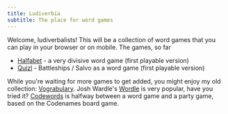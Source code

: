 ```yaml
---
title: Ludiverbia
subtitle: The place for word games
---
```


[Halfabet]: halfabet.md
[Quizl]: quizl.md

Welcome, ludiverbalists! This will be a collection of word games that you can
play in your browser or on mobile. The games, so far

* [Halfabet] - a very divisive word game (first playable version)
* [Quizl] - Battleships / Salvo as a word game (first playable version)

While you're waiting for more games to get added, you might enjoy my old
collection: [Vograbulary]. Josh Wardle's [Wordle] is very popular, have you
tried it? [Codewords] is halfway between a word game and a party game, based on
the Codenames board game.

[Vograbulary]: https://donkirkby.github.io/vograbulary/
[Wordle]: https://www.powerlanguage.co.uk/wordle/
[Codewords]: https://netgames.io/games/codewords/
